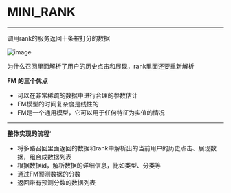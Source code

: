 # MINI_RANK
****
调用rank的服务返回十条被打分的数据

![image](https://user-images.githubusercontent.com/77714764/193181870-67bf3a3b-5813-438d-a380-033e654770f7.png)

为什么召回里面解析了用户的历史点击和展现，rank里面还要重新解析

**FM 的三个优点**

- 可以在非常稀疏的数据中进行合理的参数估计
- FM模型的时间复杂度是线性的
- FM是一个通用模型，它可以用于任何特征为实值的情况
****
**整体实现的流程**‘

- 将多路召回里面返回的数据和rank中解析出的当前用户的历史点击、展现数据，组合成数据列表
- 根据数据id，解析数据的详细信息，比如类型、分类等
- 通过FM预测数据的分数
- 返回带有预测分数的数据列表
